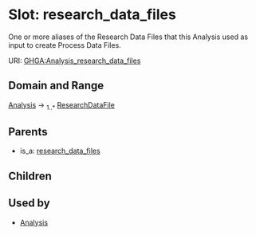 
# Slot: research_data_files


One or more aliases of the Research Data Files that this Analysis used as input to create Process Data Files.

URI: [GHGA:Analysis_research_data_files](https://w3id.org/GHGA/Analysis_research_data_files)


## Domain and Range

[Analysis](Analysis.md) &#8594;  <sub>1..\*</sub> [ResearchDataFile](ResearchDataFile.md)

## Parents

 *  is_a: [research_data_files](research_data_files.md)

## Children


## Used by

 * [Analysis](Analysis.md)
